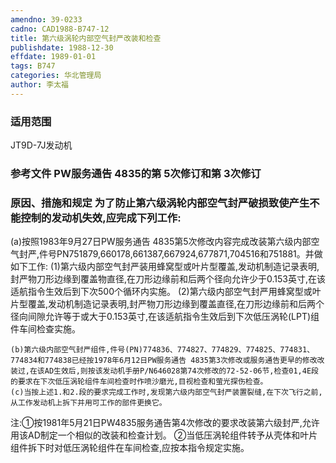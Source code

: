 ```yaml
---
amendno: 39-0233
cadno: CAD1988-B747-12
title: 第六级涡轮内部空气封严改装和检查
publishdate: 1988-12-30
effdate: 1989-01-01
tags: B747
categories: 华北管理局
author: 李太福
---
```


### 适用范围 
JT9D-7J发动机

### 参考文件    PW服务通告 4835的第 5次修订和第 3次修订

### 原因、措施和规定     为了防止第六级涡轮内部空气封严破损致使产生不能控制的发动机失效,应完成下列工作: 
(a)按照1983年9月27日PW服务通告 4835第5次修改内容完成改装第六级内部空气封严,件号PN751879,660178,661387,667924,677871,704516和751881。并做如下工作: 
      (1)第六级内部空气封严装用蜂窝型或叶片型覆盖,发动机制造记录表明,封严物刀形边缘到覆盖物直径,在刀形边缘前和后两个径向允许少于0.153英寸,在该适航指令生效后到下次500个循环内实施。 
      (2)第六级内部空气封严用蜂窝型或叶片型覆盖,发动机制造记录表明,封严物刀形边缘到覆盖直径,在刀形边缘前和后两个径向间隙允许等于或大于0.153英寸,在该适航指令生效后到下次低压涡轮(LPT)组件车间检查实施。 

  
    (b)第六级内部空气封严组件,件号(PN)774836、774827、774829、774825、774831、774834和774838已经按1978年6月12日PW服务通告 4835第3次修改或服务通告更早的修改改装过,在该AD生效后,则按该发动机手册P/N646028第74次修改的72-52-06节,检查01,4E段的要求在下次低压涡轮组件车间检查时作喷沙磨光,目视检查和萤光探伤检查。 
    (c)当按上述1.和2.段的要求完成工作时,发现第六级内部空气封严装置裂缝,在下次飞行之前,从工作发动机上拆下并用可工作的部件更换它。 
注:①按1981年5月21日PW4835服务通告第4次修改的要求改装第六级封严,允许用该AD制定一个相似的改装和检查计划。 
②当低压涡轮组件转予从壳体和叶片组件拆下时对低压涡轮组件在车间检查,应按本指令规定实施。

